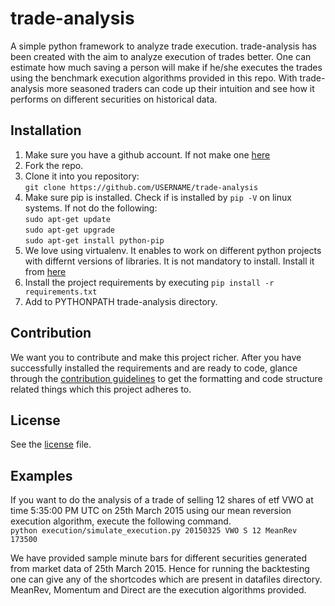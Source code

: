 # trade-analysis
A simple python framework to analyze trade execution. trade-analysis has been created with the aim to analyze execution of trades better.  One can estimate how much saving a person will make if he/she executes the trades using the benchmark execution algorithms provided in this repo.
With trade-analysis more seasoned traders can code up their intuition and see how it performs on different securities on historical data.

## Installation
1. Make sure you have a github account. If not make one [here](https://github.com/join)  
2. Fork the repo.  
3. Clone it into you repository:  
    `git clone https://github.com/USERNAME/trade-analysis`  
4. Make sure pip is installed. Check if is installed by `pip -V` on linux systems. If not do the following:  
        `sudo apt-get update`  
        `sudo apt-get upgrade`  
        `sudo apt-get install python-pip`        
5. We love  using virtualenv. It enables to work on different python projects with differnt versions of libraries. It is not mandatory to install. Install it from [here](https://virtualenv.pypa.io/en/stable/installation/)  
6. Install the project requirements by executing `pip install -r requirements.txt`  
7. Add to PYTHONPATH trade-analysis directory.

## Contribution
We want you to contribute and make this project richer. After you have successfully installed the requirements and are ready to code, glance through the [contribution guidelines](CONTRIBUTING.md) to get the formatting and code structure related things which this project adheres to.

## License
See the [license](LICENSE) file.

## Examples
If you want to do the analysis of a trade of selling 12 shares of etf VWO at time 5:35:00 PM UTC on 25th March 2015 using our mean reversion execution algorithm, execute the following command.  
`python execution/simulate_execution.py 20150325 VWO S 12 MeanRev 173500`

We have provided sample minute bars for different securities generated from market data of 25th March 2015. Hence for running the backtesting one can give any of the shortcodes which are present in datafiles directory. MeanRev, Momentum and Direct are the execution algorithms provided.
